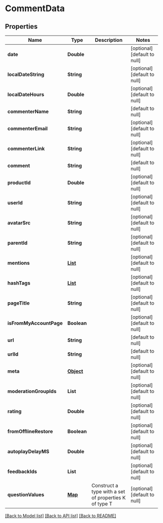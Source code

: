 # CommentData
## Properties

| Name | Type | Description | Notes |
|------------ | ------------- | ------------- | -------------|
| **date** | **Double** |  | [optional] [default to null] |
| **localDateString** | **String** |  | [optional] [default to null] |
| **localDateHours** | **Double** |  | [optional] [default to null] |
| **commenterName** | **String** |  | [default to null] |
| **commenterEmail** | **String** |  | [optional] [default to null] |
| **commenterLink** | **String** |  | [optional] [default to null] |
| **comment** | **String** |  | [default to null] |
| **productId** | **Double** |  | [optional] [default to null] |
| **userId** | **String** |  | [optional] [default to null] |
| **avatarSrc** | **String** |  | [optional] [default to null] |
| **parentId** | **String** |  | [optional] [default to null] |
| **mentions** | [**List**](CommentUserMentionInfo.md) |  | [optional] [default to null] |
| **hashTags** | [**List**](CommentUserHashTagInfo.md) |  | [optional] [default to null] |
| **pageTitle** | **String** |  | [optional] [default to null] |
| **isFromMyAccountPage** | **Boolean** |  | [optional] [default to null] |
| **url** | **String** |  | [default to null] |
| **urlId** | **String** |  | [default to null] |
| **meta** | [**Object**](.md) |  | [optional] [default to null] |
| **moderationGroupIds** | **List** |  | [optional] [default to null] |
| **rating** | **Double** |  | [optional] [default to null] |
| **fromOfflineRestore** | **Boolean** |  | [optional] [default to null] |
| **autoplayDelayMS** | **Double** |  | [optional] [default to null] |
| **feedbackIds** | **List** |  | [optional] [default to null] |
| **questionValues** | [**Map**](Record_string_string_or_number__value.md) | Construct a type with a set of properties K of type T | [optional] [default to null] |

[[Back to Model list]](../README.md#documentation-for-models) [[Back to API list]](../README.md#documentation-for-api-endpoints) [[Back to README]](../README.md)

